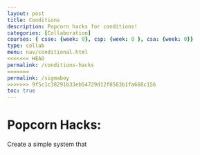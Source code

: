 ```yaml
---
layout: post
title: Conditions
description: Popcorn hacks for conditions!
categories: [Collaboration]
courses: { csse: {week: 0}, csp: {week: 0 }, csa: {week: 0}}
type: collab
menu: nav/conditional.html
<<<<<<< HEAD
permalink: /conditions-hacks
=======
permalink: /sigmaboy
>>>>>>> 9f5c1c38291b33eb54729d12f8503b1fa668c156
toc: true
---
```


# Popcorn Hacks: 
Create a simple system that 